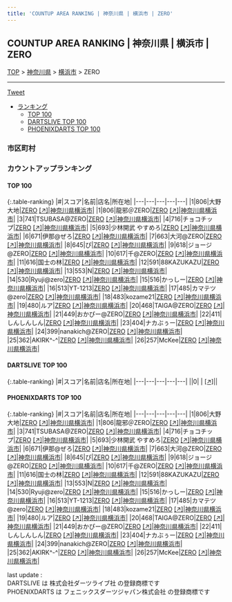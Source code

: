 ```yaml
---
title: 'COUNTUP AREA RANKING | 神奈川県 | 横浜市 | ZERO'
---
```

## COUNTUP AREA RANKING | 神奈川県 | 横浜市 | ZERO

[TOP](/darts/rank/) > [神奈川県](/darts/rank/神奈川県/) > [横浜市](/darts/rank/神奈川県/横浜市/) > ZERO

___

<a href="https://twitter.com/share?ref_src=twsrc%5Etfw" data-text="COUNTUP AREA RANKING | 神奈川県横浜市ZERO" class="twitter-share-button" data-hashtags="DARTSLIVE,PHOENIXDARTS,darts,ダーツ" data-show-count="false">Tweet</a>

* [ランキング](#カウントアップランキング)
    * [TOP 100](#top-100)
    * [DARTSLIVE TOP 100](#dartslive-top-100)
    * [PHOENIXDARTS TOP 100](#phoenixdarts-top-100)

### 市区町村

<ul>

</ul>

### カウントアップランキング

#### TOP 100



{:.table-ranking}
|#|スコア|名前|店名|所在地|
|---|---|---|---|---|
|1|806|<span class="rank-name-pd">大野 大地</span>|<a href="/darts/rank/shops/67717.html">ZERO</a> <a href="https://vs.phoenixdarts.com/jp/shop/shopDetailInfo/s_67717?s_seq=67717">[↗]</a>|<a href="/darts/rank/神奈川県/横浜市">神奈川県横浜市</a>|
|1|806|<span class="rank-name-pd">龍邪＠ZERO</span>|<a href="/darts/rank/shops/67717.html">ZERO</a> <a href="https://vs.phoenixdarts.com/jp/shop/shopDetailInfo/s_67717?s_seq=67717">[↗]</a>|<a href="/darts/rank/神奈川県/横浜市">神奈川県横浜市</a>|
|3|741|<span class="rank-name-pd">TSUBASA@ZERO</span>|<a href="/darts/rank/shops/67717.html">ZERO</a> <a href="https://vs.phoenixdarts.com/jp/shop/shopDetailInfo/s_67717?s_seq=67717">[↗]</a>|<a href="/darts/rank/神奈川県/横浜市">神奈川県横浜市</a>|
|4|716|<span class="rank-name-pd">チョコチップ</span>|<a href="/darts/rank/shops/67717.html">ZERO</a> <a href="https://vs.phoenixdarts.com/jp/shop/shopDetailInfo/s_67717?s_seq=67717">[↗]</a>|<a href="/darts/rank/神奈川県/横浜市">神奈川県横浜市</a>|
|5|693|<span class="rank-name-pd">少林開武 やすめろ</span>|<a href="/darts/rank/shops/67717.html">ZERO</a> <a href="https://vs.phoenixdarts.com/jp/shop/shopDetailInfo/s_67717?s_seq=67717">[↗]</a>|<a href="/darts/rank/神奈川県/横浜市">神奈川県横浜市</a>|
|6|671|<span class="rank-name-pd">伊那@ぜろ</span>|<a href="/darts/rank/shops/67717.html">ZERO</a> <a href="https://vs.phoenixdarts.com/jp/shop/shopDetailInfo/s_67717?s_seq=67717">[↗]</a>|<a href="/darts/rank/神奈川県/横浜市">神奈川県横浜市</a>|
|7|663|<span class="rank-name-pd">大河@ZERO</span>|<a href="/darts/rank/shops/67717.html">ZERO</a> <a href="https://vs.phoenixdarts.com/jp/shop/shopDetailInfo/s_67717?s_seq=67717">[↗]</a>|<a href="/darts/rank/神奈川県/横浜市">神奈川県横浜市</a>|
|8|645|<span class="rank-name-pd">ぴ</span>|<a href="/darts/rank/shops/67717.html">ZERO</a> <a href="https://vs.phoenixdarts.com/jp/shop/shopDetailInfo/s_67717?s_seq=67717">[↗]</a>|<a href="/darts/rank/神奈川県/横浜市">神奈川県横浜市</a>|
|9|618|<span class="rank-name-pd">ジョージ@ZERO</span>|<a href="/darts/rank/shops/67717.html">ZERO</a> <a href="https://vs.phoenixdarts.com/jp/shop/shopDetailInfo/s_67717?s_seq=67717">[↗]</a>|<a href="/darts/rank/神奈川県/横浜市">神奈川県横浜市</a>|
|10|617|<span class="rank-name-pd">千@ZERO</span>|<a href="/darts/rank/shops/67717.html">ZERO</a> <a href="https://vs.phoenixdarts.com/jp/shop/shopDetailInfo/s_67717?s_seq=67717">[↗]</a>|<a href="/darts/rank/神奈川県/横浜市">神奈川県横浜市</a>|
|11|616|<span class="rank-name-pd">国士の林</span>|<a href="/darts/rank/shops/67717.html">ZERO</a> <a href="https://vs.phoenixdarts.com/jp/shop/shopDetailInfo/s_67717?s_seq=67717">[↗]</a>|<a href="/darts/rank/神奈川県/横浜市">神奈川県横浜市</a>|
|12|591|<span class="rank-name-pd">88KAZUKAZU</span>|<a href="/darts/rank/shops/67717.html">ZERO</a> <a href="https://vs.phoenixdarts.com/jp/shop/shopDetailInfo/s_67717?s_seq=67717">[↗]</a>|<a href="/darts/rank/神奈川県/横浜市">神奈川県横浜市</a>|
|13|553|<span class="rank-name-pd">N</span>|<a href="/darts/rank/shops/67717.html">ZERO</a> <a href="https://vs.phoenixdarts.com/jp/shop/shopDetailInfo/s_67717?s_seq=67717">[↗]</a>|<a href="/darts/rank/神奈川県/横浜市">神奈川県横浜市</a>|
|14|530|<span class="rank-name-pd">Ryuji@zero</span>|<a href="/darts/rank/shops/67717.html">ZERO</a> <a href="https://vs.phoenixdarts.com/jp/shop/shopDetailInfo/s_67717?s_seq=67717">[↗]</a>|<a href="/darts/rank/神奈川県/横浜市">神奈川県横浜市</a>|
|15|516|<span class="rank-name-pd">かっしー</span>|<a href="/darts/rank/shops/67717.html">ZERO</a> <a href="https://vs.phoenixdarts.com/jp/shop/shopDetailInfo/s_67717?s_seq=67717">[↗]</a>|<a href="/darts/rank/神奈川県/横浜市">神奈川県横浜市</a>|
|16|513|<span class="rank-name-pd">YT-1213</span>|<a href="/darts/rank/shops/67717.html">ZERO</a> <a href="https://vs.phoenixdarts.com/jp/shop/shopDetailInfo/s_67717?s_seq=67717">[↗]</a>|<a href="/darts/rank/神奈川県/横浜市">神奈川県横浜市</a>|
|17|485|<span class="rank-name-pd">カマテツ@zero</span>|<a href="/darts/rank/shops/67717.html">ZERO</a> <a href="https://vs.phoenixdarts.com/jp/shop/shopDetailInfo/s_67717?s_seq=67717">[↗]</a>|<a href="/darts/rank/神奈川県/横浜市">神奈川県横浜市</a>|
|18|483|<span class="rank-name-pd">kozame21</span>|<a href="/darts/rank/shops/67717.html">ZERO</a> <a href="https://vs.phoenixdarts.com/jp/shop/shopDetailInfo/s_67717?s_seq=67717">[↗]</a>|<a href="/darts/rank/神奈川県/横浜市">神奈川県横浜市</a>|
|19|480|<span class="rank-name-pd">ルア</span>|<a href="/darts/rank/shops/67717.html">ZERO</a> <a href="https://vs.phoenixdarts.com/jp/shop/shopDetailInfo/s_67717?s_seq=67717">[↗]</a>|<a href="/darts/rank/神奈川県/横浜市">神奈川県横浜市</a>|
|20|468|<span class="rank-name-pd">TAIGA@ZERO</span>|<a href="/darts/rank/shops/67717.html">ZERO</a> <a href="https://vs.phoenixdarts.com/jp/shop/shopDetailInfo/s_67717?s_seq=67717">[↗]</a>|<a href="/darts/rank/神奈川県/横浜市">神奈川県横浜市</a>|
|21|449|<span class="rank-name-pd">おかぴー@ZERO</span>|<a href="/darts/rank/shops/67717.html">ZERO</a> <a href="https://vs.phoenixdarts.com/jp/shop/shopDetailInfo/s_67717?s_seq=67717">[↗]</a>|<a href="/darts/rank/神奈川県/横浜市">神奈川県横浜市</a>|
|22|411|<span class="rank-name-pd">しんしんしん</span>|<a href="/darts/rank/shops/67717.html">ZERO</a> <a href="https://vs.phoenixdarts.com/jp/shop/shopDetailInfo/s_67717?s_seq=67717">[↗]</a>|<a href="/darts/rank/神奈川県/横浜市">神奈川県横浜市</a>|
|23|404|<span class="rank-name-pd">ナカぶぅー</span>|<a href="/darts/rank/shops/67717.html">ZERO</a> <a href="https://vs.phoenixdarts.com/jp/shop/shopDetailInfo/s_67717?s_seq=67717">[↗]</a>|<a href="/darts/rank/神奈川県/横浜市">神奈川県横浜市</a>|
|24|399|<span class="rank-name-pd">nanakich@ZERO</span>|<a href="/darts/rank/shops/67717.html">ZERO</a> <a href="https://vs.phoenixdarts.com/jp/shop/shopDetailInfo/s_67717?s_seq=67717">[↗]</a>|<a href="/darts/rank/神奈川県/横浜市">神奈川県横浜市</a>|
|25|362|<span class="rank-name-pd">AKIRK^-^</span>|<a href="/darts/rank/shops/67717.html">ZERO</a> <a href="https://vs.phoenixdarts.com/jp/shop/shopDetailInfo/s_67717?s_seq=67717">[↗]</a>|<a href="/darts/rank/神奈川県/横浜市">神奈川県横浜市</a>|
|26|257|<span class="rank-name-pd">McKee</span>|<a href="/darts/rank/shops/67717.html">ZERO</a> <a href="https://vs.phoenixdarts.com/jp/shop/shopDetailInfo/s_67717?s_seq=67717">[↗]</a>|<a href="/darts/rank/神奈川県/横浜市">神奈川県横浜市</a>|


#### DARTSLIVE TOP 100



{:.table-ranking}
|#|スコア|名前|店名|所在地|
|---|---|---|---|---|
||0|<span class="rank-name-dl"> </span>|<a href="/darts/rank/shops/.html"></a> <a href="">[↗]</a>|<a href="/darts/rank//"></a>|


#### PHOENIXDARTS TOP 100



{:.table-ranking}
|#|スコア|名前|店名|所在地|
|---|---|---|---|---|
|1|806|<span class="rank-name-pd">大野 大地</span>|<a href="/darts/rank/shops/67717.html">ZERO</a> <a href="https://vs.phoenixdarts.com/jp/shop/shopDetailInfo/s_67717?s_seq=67717">[↗]</a>|<a href="/darts/rank/神奈川県/横浜市">神奈川県横浜市</a>|
|1|806|<span class="rank-name-pd">龍邪＠ZERO</span>|<a href="/darts/rank/shops/67717.html">ZERO</a> <a href="https://vs.phoenixdarts.com/jp/shop/shopDetailInfo/s_67717?s_seq=67717">[↗]</a>|<a href="/darts/rank/神奈川県/横浜市">神奈川県横浜市</a>|
|3|741|<span class="rank-name-pd">TSUBASA@ZERO</span>|<a href="/darts/rank/shops/67717.html">ZERO</a> <a href="https://vs.phoenixdarts.com/jp/shop/shopDetailInfo/s_67717?s_seq=67717">[↗]</a>|<a href="/darts/rank/神奈川県/横浜市">神奈川県横浜市</a>|
|4|716|<span class="rank-name-pd">チョコチップ</span>|<a href="/darts/rank/shops/67717.html">ZERO</a> <a href="https://vs.phoenixdarts.com/jp/shop/shopDetailInfo/s_67717?s_seq=67717">[↗]</a>|<a href="/darts/rank/神奈川県/横浜市">神奈川県横浜市</a>|
|5|693|<span class="rank-name-pd">少林開武 やすめろ</span>|<a href="/darts/rank/shops/67717.html">ZERO</a> <a href="https://vs.phoenixdarts.com/jp/shop/shopDetailInfo/s_67717?s_seq=67717">[↗]</a>|<a href="/darts/rank/神奈川県/横浜市">神奈川県横浜市</a>|
|6|671|<span class="rank-name-pd">伊那@ぜろ</span>|<a href="/darts/rank/shops/67717.html">ZERO</a> <a href="https://vs.phoenixdarts.com/jp/shop/shopDetailInfo/s_67717?s_seq=67717">[↗]</a>|<a href="/darts/rank/神奈川県/横浜市">神奈川県横浜市</a>|
|7|663|<span class="rank-name-pd">大河@ZERO</span>|<a href="/darts/rank/shops/67717.html">ZERO</a> <a href="https://vs.phoenixdarts.com/jp/shop/shopDetailInfo/s_67717?s_seq=67717">[↗]</a>|<a href="/darts/rank/神奈川県/横浜市">神奈川県横浜市</a>|
|8|645|<span class="rank-name-pd">ぴ</span>|<a href="/darts/rank/shops/67717.html">ZERO</a> <a href="https://vs.phoenixdarts.com/jp/shop/shopDetailInfo/s_67717?s_seq=67717">[↗]</a>|<a href="/darts/rank/神奈川県/横浜市">神奈川県横浜市</a>|
|9|618|<span class="rank-name-pd">ジョージ@ZERO</span>|<a href="/darts/rank/shops/67717.html">ZERO</a> <a href="https://vs.phoenixdarts.com/jp/shop/shopDetailInfo/s_67717?s_seq=67717">[↗]</a>|<a href="/darts/rank/神奈川県/横浜市">神奈川県横浜市</a>|
|10|617|<span class="rank-name-pd">千@ZERO</span>|<a href="/darts/rank/shops/67717.html">ZERO</a> <a href="https://vs.phoenixdarts.com/jp/shop/shopDetailInfo/s_67717?s_seq=67717">[↗]</a>|<a href="/darts/rank/神奈川県/横浜市">神奈川県横浜市</a>|
|11|616|<span class="rank-name-pd">国士の林</span>|<a href="/darts/rank/shops/67717.html">ZERO</a> <a href="https://vs.phoenixdarts.com/jp/shop/shopDetailInfo/s_67717?s_seq=67717">[↗]</a>|<a href="/darts/rank/神奈川県/横浜市">神奈川県横浜市</a>|
|12|591|<span class="rank-name-pd">88KAZUKAZU</span>|<a href="/darts/rank/shops/67717.html">ZERO</a> <a href="https://vs.phoenixdarts.com/jp/shop/shopDetailInfo/s_67717?s_seq=67717">[↗]</a>|<a href="/darts/rank/神奈川県/横浜市">神奈川県横浜市</a>|
|13|553|<span class="rank-name-pd">N</span>|<a href="/darts/rank/shops/67717.html">ZERO</a> <a href="https://vs.phoenixdarts.com/jp/shop/shopDetailInfo/s_67717?s_seq=67717">[↗]</a>|<a href="/darts/rank/神奈川県/横浜市">神奈川県横浜市</a>|
|14|530|<span class="rank-name-pd">Ryuji@zero</span>|<a href="/darts/rank/shops/67717.html">ZERO</a> <a href="https://vs.phoenixdarts.com/jp/shop/shopDetailInfo/s_67717?s_seq=67717">[↗]</a>|<a href="/darts/rank/神奈川県/横浜市">神奈川県横浜市</a>|
|15|516|<span class="rank-name-pd">かっしー</span>|<a href="/darts/rank/shops/67717.html">ZERO</a> <a href="https://vs.phoenixdarts.com/jp/shop/shopDetailInfo/s_67717?s_seq=67717">[↗]</a>|<a href="/darts/rank/神奈川県/横浜市">神奈川県横浜市</a>|
|16|513|<span class="rank-name-pd">YT-1213</span>|<a href="/darts/rank/shops/67717.html">ZERO</a> <a href="https://vs.phoenixdarts.com/jp/shop/shopDetailInfo/s_67717?s_seq=67717">[↗]</a>|<a href="/darts/rank/神奈川県/横浜市">神奈川県横浜市</a>|
|17|485|<span class="rank-name-pd">カマテツ@zero</span>|<a href="/darts/rank/shops/67717.html">ZERO</a> <a href="https://vs.phoenixdarts.com/jp/shop/shopDetailInfo/s_67717?s_seq=67717">[↗]</a>|<a href="/darts/rank/神奈川県/横浜市">神奈川県横浜市</a>|
|18|483|<span class="rank-name-pd">kozame21</span>|<a href="/darts/rank/shops/67717.html">ZERO</a> <a href="https://vs.phoenixdarts.com/jp/shop/shopDetailInfo/s_67717?s_seq=67717">[↗]</a>|<a href="/darts/rank/神奈川県/横浜市">神奈川県横浜市</a>|
|19|480|<span class="rank-name-pd">ルア</span>|<a href="/darts/rank/shops/67717.html">ZERO</a> <a href="https://vs.phoenixdarts.com/jp/shop/shopDetailInfo/s_67717?s_seq=67717">[↗]</a>|<a href="/darts/rank/神奈川県/横浜市">神奈川県横浜市</a>|
|20|468|<span class="rank-name-pd">TAIGA@ZERO</span>|<a href="/darts/rank/shops/67717.html">ZERO</a> <a href="https://vs.phoenixdarts.com/jp/shop/shopDetailInfo/s_67717?s_seq=67717">[↗]</a>|<a href="/darts/rank/神奈川県/横浜市">神奈川県横浜市</a>|
|21|449|<span class="rank-name-pd">おかぴー@ZERO</span>|<a href="/darts/rank/shops/67717.html">ZERO</a> <a href="https://vs.phoenixdarts.com/jp/shop/shopDetailInfo/s_67717?s_seq=67717">[↗]</a>|<a href="/darts/rank/神奈川県/横浜市">神奈川県横浜市</a>|
|22|411|<span class="rank-name-pd">しんしんしん</span>|<a href="/darts/rank/shops/67717.html">ZERO</a> <a href="https://vs.phoenixdarts.com/jp/shop/shopDetailInfo/s_67717?s_seq=67717">[↗]</a>|<a href="/darts/rank/神奈川県/横浜市">神奈川県横浜市</a>|
|23|404|<span class="rank-name-pd">ナカぶぅー</span>|<a href="/darts/rank/shops/67717.html">ZERO</a> <a href="https://vs.phoenixdarts.com/jp/shop/shopDetailInfo/s_67717?s_seq=67717">[↗]</a>|<a href="/darts/rank/神奈川県/横浜市">神奈川県横浜市</a>|
|24|399|<span class="rank-name-pd">nanakich@ZERO</span>|<a href="/darts/rank/shops/67717.html">ZERO</a> <a href="https://vs.phoenixdarts.com/jp/shop/shopDetailInfo/s_67717?s_seq=67717">[↗]</a>|<a href="/darts/rank/神奈川県/横浜市">神奈川県横浜市</a>|
|25|362|<span class="rank-name-pd">AKIRK^-^</span>|<a href="/darts/rank/shops/67717.html">ZERO</a> <a href="https://vs.phoenixdarts.com/jp/shop/shopDetailInfo/s_67717?s_seq=67717">[↗]</a>|<a href="/darts/rank/神奈川県/横浜市">神奈川県横浜市</a>|
|26|257|<span class="rank-name-pd">McKee</span>|<a href="/darts/rank/shops/67717.html">ZERO</a> <a href="https://vs.phoenixdarts.com/jp/shop/shopDetailInfo/s_67717?s_seq=67717">[↗]</a>|<a href="/darts/rank/神奈川県/横浜市">神奈川県横浜市</a>|


<div class="footer border-top border-gray-light mt-5 pt-3 text-right text-gray">
    last update : <span style="font-weight: italic" id="foot_last_modified"></span><br />
    DARTSLIVE は 株式会社ダーツライブ社 の登録商標です<br />
    PHOENIXDARTS は フェニックスダーツジャパン株式会社 の登録商標です<br />
</div>

<script src="https://cdnjs.cloudflare.com/ajax/libs/jquery.tablesorter/2.31.3/js/jquery.tablesorter.min.js" integrity="sha512-qzgd5cYSZcosqpzpn7zF2ZId8f/8CHmFKZ8j7mU4OUXTNRd5g+ZHBPsgKEwoqxCtdQvExE5LprwwPAgoicguNg==" crossorigin="anonymous" referrerpolicy="no-referrer"></script>
<link rel="stylesheet" href="https://cdnjs.cloudflare.com/ajax/libs/jquery.tablesorter/2.31.3/css/theme.default.min.css" integrity="sha512-wghhOJkjQX0Lh3NSWvNKeZ0ZpNn+SPVXX1Qyc9OCaogADktxrBiBdKGDoqVUOyhStvMBmJQ8ZdMHiR3wuEq8+w==" crossorigin="anonymous" referrerpolicy="no-referrer" />
<script>
$(function() {
    $(".table-ranking").tablesorter({sortList:[[0, 0]]});
    $("#foot_last_modified").text(formatDate(new Date(document.lastModified), 'yyyy-MM-dd HH:mm:ss'));
});
</script>

<script async src="https://platform.twitter.com/widgets.js" charset="utf-8"></script>